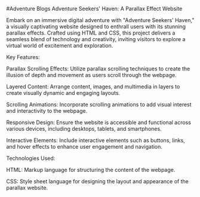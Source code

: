 #Adventure Blogs 
Adventure Seekers' Haven: A Parallax Effect Website

Embark on an immersive digital adventure with "Adventure Seekers' Haven," a visually captivating website designed to enthrall users with its stunning parallax effects. Crafted using HTML and CSS, this project delivers a seamless blend of technology and creativity, inviting visitors to explore a virtual world of excitement and exploration.

Key Features:

Parallax Scrolling Effects: Utilize parallax scrolling techniques to create the illusion of depth and movement as users scroll through the webpage.

Layered Content: Arrange content, images, and multimedia in layers to create visually dynamic and engaging layouts.

Scrolling Animations: Incorporate scrolling animations to add visual interest and interactivity to the webpage.

Responsive Design: Ensure the website is accessible and functional across various devices, including desktops, tablets, and smartphones.

Interactive Elements: Include interactive elements such as buttons, links, and hover effects to enhance user engagement and navigation.

Technologies Used:

HTML: Markup language for structuring the content of the webpage.

CSS: Style sheet language for designing the layout and appearance of the parallax website.
